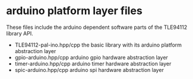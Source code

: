 # arduino platform layer files

These files include the arduino dependent software parts of the TLE94112 library API.

* TLE94112-pal-ino.hpp/cpp the basic library with its arduino platform abstraction layer
* gpio-arduino.hpp/cpp arduino gpio hardware abstraction layer
* timer-arduino.hpp/cpp arduino timer hardware abstraction layer
* spic-arduino.hpp/cpp arduino spi hardware abstraction layer
